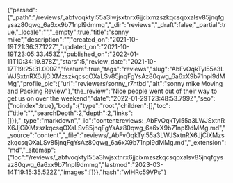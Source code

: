 {"parsed":{"_path":"/reviews/_abfvoqktyl55a3lwjsxtnrx6jjcixmzszkqcsqoxalsv85jnqfgysaz80qwg_6a6xx9b71npl9dmmg","_dir":"reviews","_draft":false,"_partial":true,"_locale":"","_empty":true,"title":"sonny mike","description":"","created_on":"2021-10-19T21:36:37.122Z","updated_on":"2021-10-19T23:05:33.453Z","published_on":"2022-01-11T10:34:19.878Z","stars":5,"review_date":"2021-10-17T19:25:31.000Z","feature":true,"tags":"reviews","slug":"AbFvOqkTyl55a3LWJSxtnRX6JjCiXMzszkqcsqOXaLSv85jnqFgYsAz80qwg_6a6xX9b71npl9dMMg","profile_pic":{"url":"reviewers/sonny_r7ntbd","alt":"sonny mike Moving and Packing Review"},"the_review":"Nice people went out of their way to get us on over the weekend","date":"2022-01-29T23:48:53.799Z","seo":{"noindex":true},"body":{"type":"root","children":[],"toc":{"title":"","searchDepth":2,"depth":2,"links":[]}},"_type":"markdown","_id":"content:reviews:_AbFvOqkTyl55a3LWJSxtnRX6JjCiXMzszkqcsqOXaLSv85jnqFgYsAz80qwg_6a6xX9b71npl9dMMg.md","_source":"content","_file":"reviews/_AbFvOqkTyl55a3LWJSxtnRX6JjCiXMzszkqcsqOXaLSv85jnqFgYsAz80qwg_6a6xX9b71npl9dMMg.md","_extension":"md","_sitemap":{"loc":"/reviews/_abfvoqktyl55a3lwjsxtnrx6jjcixmzszkqcsqoxalsv85jnqfgysaz80qwg_6a6xx9b71npl9dmmg","lastmod":"2023-03-14T19:15:35.522Z","images":[]}},"hash":"wIHRc59VPs"}